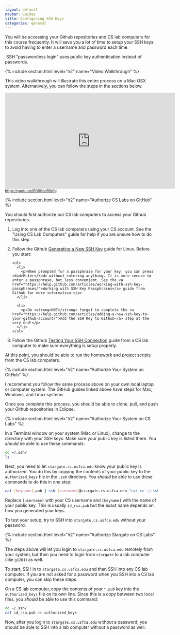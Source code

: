 ```yaml
---
layout: default
navbar: Guides
title: Configuring SSH Keys
categories: general
---
```


You will be accessing your Github repositories and CS lab computers for this course frequently. It will save you a lot of time to setup your SSH keys to avoid having to enter a username and password each time.

<article class="message is-info">
  <div class="message-body">
    <i class="fas fa-info-circle"></i>&nbsp;SSH "passwordless login" uses public key authentication instead of passwords.
  </div>
</article>

{% include section.html level="h2" name="Video Walkthrough" %}

<p>This video walkthrough will illustrate this entire process on a Mac OSX system. Alternatively, you can follow the steps in the sections below.</p>

<div>
  <iframe width="560" height="315" src="https://www.youtube.com/embed/PO66ooR9n1g?rel=0" frameborder="0" allow="autoplay; encrypted-media" allowfullscreen></iframe>
  <br/>
  <small><a href="https://youtu.be/PO66ooR9n1g"><i class="fab fa-youtube"></i> https://youtu.be/PO66ooR9n1g</a></small>
</div>

{% include section.html level="h2" name="Authorize CS Labs on GitHub" %}

You should first authorize our CS lab computers to access your Github repositories.

<ol>
  <li>
    <p>Log into one of the CS lab computers using your CS account. See the "Using CS Lab Computers" guide for help if you are unsure how to do this step.</p>
  </li>

  <li>
    <p>Follow the Github <a href="https://help.github.com/articles/generating-a-new-ssh-key-and-adding-it-to-the-ssh-agent/">Generating a New SSH Key</a> guide for Linux. Before you start:</p>

    <ul>
      <li>
        <p>When prompted for a passphrase for your key, you can press <kbd>Enter</kbd> without entering anything. It is more secure to enter a passphrase, but less convenient. See the <a href="https://help.github.com/articles/working-with-ssh-key-passphrases/">Working with SSH Key Passphrases</a> guide from Github for more information.</p>
      </li>

      <li>
        <p>Do <strong>NOT</strong> forget to complete the <a href="https://help.github.com/articles/adding-a-new-ssh-key-to-your-github-account/">Add the SSH Key to Github</a> step at the very end!</p>
      </li>
    </ul>
  </li>

  <li>
    <p>Follow the Github <a href="https://help.github.com/articles/testing-your-ssh-connection/">Testing Your SSH Connection</a> guide from a CS lab computer to make sure everything is setup properly.</p>
  </li>
</ol>

At this point, you should be able to run the homework and project scripts from the CS lab computers.

{% include section.html level="h2" name="Authorize Your System on GitHub" %}

I recommend you follow the same process above on your own local laptop or computer system. The GitHub guides linked above have steps for Mac, Windows, and Linux systems.

Once you complete this process, you should be able to clone, pull, and push your Github repositories in Eclipse.

{% include section.html level="h2" name="Authorize Your System on CS Labs" %}

In a Terminal window on your system (Mac or Linux), change to the directory with your SSH keys. Make sure your public key is listed there. You *should* be able to use these commands:

```bash
cd ~/.ssh/
ls
```  

Next, you need to let `stargate.cs.usfca.edu` know your public key is authorized. You do this by copying the contents of your public key to the `authorized_keys` file in the `.ssh` directory. You *should* be able to use these commands to do this in one step:

```bash
cat [keyname].pub | ssh [username]@stargate.cs.usfca.edu "cat >> ~/.ssh/authorized_keys"
```

Replace `[username]` with your CS username and `[keyname]` with the name of your public key. This is usually `id_rsa.pub` but the exact name depends on how you generated your keys.

To test your setup, try to SSH into `stargate.cs.usfca.edu` without your password.

{% include section.html level="h2" name="Authorize Stargate on CS Labs" %}

The steps above will let you login to `stargate.cs.usfca.edu` remotely from your system, but then you need to login from `stargate` to a lab computer (like `g1201`) as well.

To start, SSH in to `stargate.cs.usfca.edu` and then SSH into any CS lab computer. If you are not asked for a password when you SSH into a CS lab computer, you can skip these steps.

On a CS lab computer, copy the contents of your `*.pub` key into the `authorized_keys` file on its own line. Since this is a copy between two local files, you *should* be able to use this command:

```bash
cd ~/.ssh/
cat id_rsa.pub >> authorized_keys
```

Now, after you login to `stargate.cs.usfca.edu` without a password, you should be able to SSH into a lab computer without a password as well.
